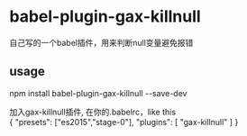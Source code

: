 # babel-plugin-gax-killnull
自己写的一个babel插件，用来判断null变量避免报错

## usage
npm install babel-plugin-gax-killnull --save-dev  

加入gax-killnull插件, 在你的.babelrc，like this  
{ "presets": ["es2015","stage-0"],
  "plugins": [
    "gax-killnull"
  ]
}
